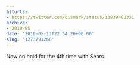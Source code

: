 ```yaml
---
alturls:
- https://twitter.com/bismark/status/13939482331
archive:
- 2010-05
date: '2010-05-13T22:54:26+00:00'
slug: '1273791266'
---
```


Now on hold for the 4th time with Sears.

